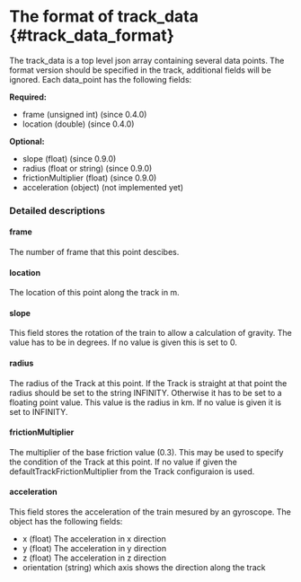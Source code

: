 The format of track_data {#track_data_format}
========================

The track_data is a top level json array containing several data points.
The format version should be specified in the track, additional fields will be ignored.
Each data_point has the following fields:

**Required:**

* frame (unsigned int) (since 0.4.0)
* location (double) (since 0.4.0)

**Optional:**

* slope (float) (since 0.9.0)
* radius (float or string) (since 0.9.0)
* frictionMultiplier (float) (since 0.9.0)
* acceleration (object) (not implemented yet)

### Detailed descriptions

#### frame

The number of frame that this point descibes.

#### location

The location of this point along the track in m.

#### slope

This field stores the rotation of the train to allow a calculation of gravity.
The value has to be in degrees.
If no value is given this is set to 0.

#### radius

The radius of the Track at this point.
If the Track is straight at that point the radius should be set to the string INFINITY.
Otherwise it has to be set to a floating point value.
This value is the radius in km.
If no value is given it is set to INFINITY.

#### frictionMultiplier

The multiplier of the base friction value (0.3).
This may be used to specify the condition of the Track at this point.
If no value if given the defaultTrackFrictionMultiplier from the Track configuraion is used.

#### acceleration

This field stores the acceleration of the train mesured by an gyroscope.
The object has the following fields:

* x (float) The acceleration in x direction
* y (float) The acceleration in y direction
* z (float) The acceleration in z direction
* orientation (string) which axis shows the direction along the track

